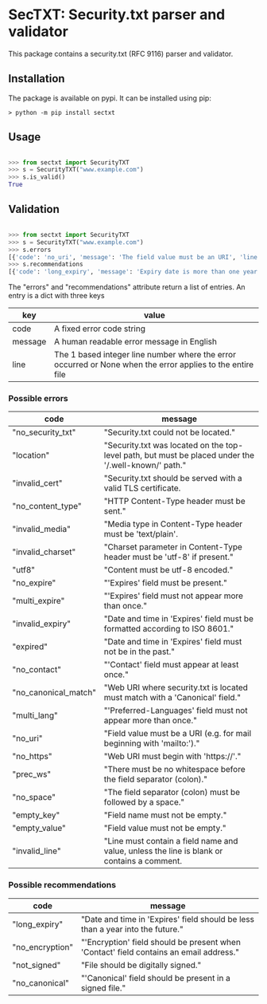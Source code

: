 # SecTXT: Security.txt parser and validator

This package contains a security.txt (RFC 9116) parser and validator.

## Installation

The package is available on pypi. It can be installed using pip:

```console
> python -m pip install sectxt
```

## Usage

```python

>>> from sectxt import SecurityTXT
>>> s = SecurityTXT("www.example.com")
>>> s.is_valid()
True

```

## Validation

```python

>>> from sectxt import SecurityTXT
>>> s = SecurityTXT("www.example.com")
>>> s.errors
[{'code': 'no_uri', 'message': 'The field value must be an URI', 'line': 2}, {'code': 'no_expire', 'message': 'The Expires field is missing', 'line': None}]
>>> s.recommendations
[{'code': 'long_expiry', 'message': 'Expiry date is more than one year in the future', 'line': 3}]
```

The "errors" and "recommendations" attribute return a list of entries. An entry is
a dict with three keys

| key     | value                                                                                                      |
|---------|------------------------------------------------------------------------------------------------------------|
| code    | A fixed error code string                                                                                  |
| message | A human readable error message in English                                                                  |
| line    | The 1 based integer line number where the error occurred or None when the error applies to the entire file |

### Possible errors

| code                 | message                                                                                              |
|----------------------|------------------------------------------------------------------------------------------------------|
| "no_security_txt"    | "Security.txt could not be located."                                                                 |
| "location"           | "Security.txt was located on the top-level path, but must be placed under the '/.well-known/' path." |
| "invalid_cert"       | "Security.txt should be served with a valid TLS certificate.                                         |
| "no_content_type"    | "HTTP Content-Type header must be sent."                                                             |
| "invalid_media"      | "Media type in Content-Type header must be 'text/plain'.                                             |
| "invalid_charset"    | "Charset parameter in Content-Type header must be 'utf-8' if present."                               |
| "utf8"               | "Content must be utf-8 encoded."                                                                     |
| "no_expire"          | "'Expires' field must be present."                                                                   |
| "multi_expire"       | "'Expires' field must not appear more than once."                                                    |
| "invalid_expiry"     | "Date and time in 'Expires' field must be formatted according to ISO 8601."                          | 
| "expired"            | "Date and time in 'Expires' field must not be in the past."                                          |
| "no_contact"         | "'Contact' field must appear at least once."                                                         |
| "no_canonical_match" | "Web URI where security.txt is located must match with a 'Canonical' field."                         |
| "multi_lang"         | "'Preferred-Languages' field must not appear more than once."                                        |
| "no_uri"             | "Field value must be a URI (e.g. for mail beginning with 'mailto:')."                                |
| "no_https"           | "Web URI must begin with 'https://'."                                                                |
| "prec_ws"            | "There must be no whitespace before the field separator (colon)."                                    |
| "no_space"           | "The field separator (colon) must be followed by a space."                                           | 
| "empty_key"          | "Field name must not be empty."                                                                      |
| "empty_value"        | "Field value must not be empty."                                                                     |
| "invalid_line"       | "Line must contain a field name and value, unless the line is blank or contains a comment.           |

### Possible recommendations

| code             | message                                                                                                  |
|------------------|----------------------------------------------------------------------------------------------------------|
| "long_expiry"    | "Date and time in 'Expires' field should be less than a year into the future."                           |
| "no_encryption"  | "'Encryption' field should be present when 'Contact' field contains an email address."                   |
| "not_signed"     | "File should be digitally signed."                                                                       |
| "no_canonical"   | "'Canonical' field should be present in a signed file."                                                  |
